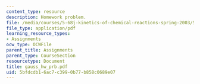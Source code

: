 ```yaml
---
content_type: resource
description: Homework problem.
file: /media/courses/5-68j-kinetics-of-chemical-reactions-spring-2003/5bfdcdb16ac7c3990b77b858c0689e07_gauss_hw_prb.pdf
file_type: application/pdf
learning_resource_types:
- Assignments
ocw_type: OCWFile
parent_title: Assignments
parent_type: CourseSection
resourcetype: Document
title: gauss_hw_prb.pdf
uid: 5bfdcdb1-6ac7-c399-0b77-b858c0689e07
---
```

